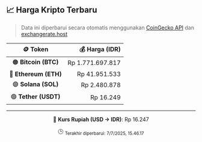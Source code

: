 

<!-- HARGA_KRIPTO -->
## 📈 Harga Kripto Terbaru

> Data ini diperbarui secara otomatis menggunakan [CoinGecko API](https://www.coingecko.com/) dan [exchangerate.host](https://exchangerate.host/)

<div align="center">

| 🪙 Token | 💰 Harga (IDR) |
|:------:|---------------:|
| 🟠 **Bitcoin (BTC)**   | Rp 1.771.697.817 |
| 🔵 **Ethereum (ETH)**  | Rp 41.951.533 |
| 🟣 **Solana (SOL)**    | Rp 2.480.878 |
| 🟢 **Tether (USDT)**   | Rp 16.249 |

---

💱 **Kurs Rupiah (USD → IDR)**: Rp 16.247

🕒 <sub>Terakhir diperbarui: 7/7/2025, 15.46.17</sub>

</div>
<!-- /HARGA_KRIPTO -->